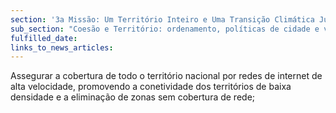 ```yaml
---
section: '3a Missão: Um Território Inteiro e Uma Transição Climática Justa'
sub_section: "Coesão e Território: ordenamento, políticas de cidade e valorização do interior para dinamizar a economia"
fulfilled_date:
links_to_news_articles:
---
```


Assegurar a cobertura de todo o território nacional por redes de internet de alta velocidade, promovendo a conetividade dos territórios de baixa densidade e a eliminação de zonas sem cobertura de rede;
